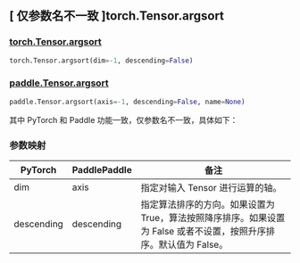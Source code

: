 ## [ 仅参数名不一致 ]torch.Tensor.argsort

### [torch.Tensor.argsort](https://pytorch.org/docs/stable/generated/torch.Tensor.argsort.html)

```python
torch.Tensor.argsort(dim=-1, descending=False)
```

### [paddle.Tensor.argsort](https://www.paddlepaddle.org.cn/documentation/docs/zh/develop/api/paddle/Tensor_cn.html#argsort-axis-1-descending-false-name-none)

```python
paddle.Tensor.argsort(axis=-1, descending=False, name=None)
```

其中 PyTorch 和 Paddle 功能一致，仅参数名不一致，具体如下：

### 参数映射

| PyTorch    | PaddlePaddle | 备注 |
| ---------- | ------------ | -- |
| dim        | axis         | 指定对输入 Tensor 进行运算的轴。   |
| descending | descending   | 指定算法排序的方向。如果设置为 True，算法按照降序排序。如果设置为 False 或者不设置，按照升序排序。默认值为 False。   |
